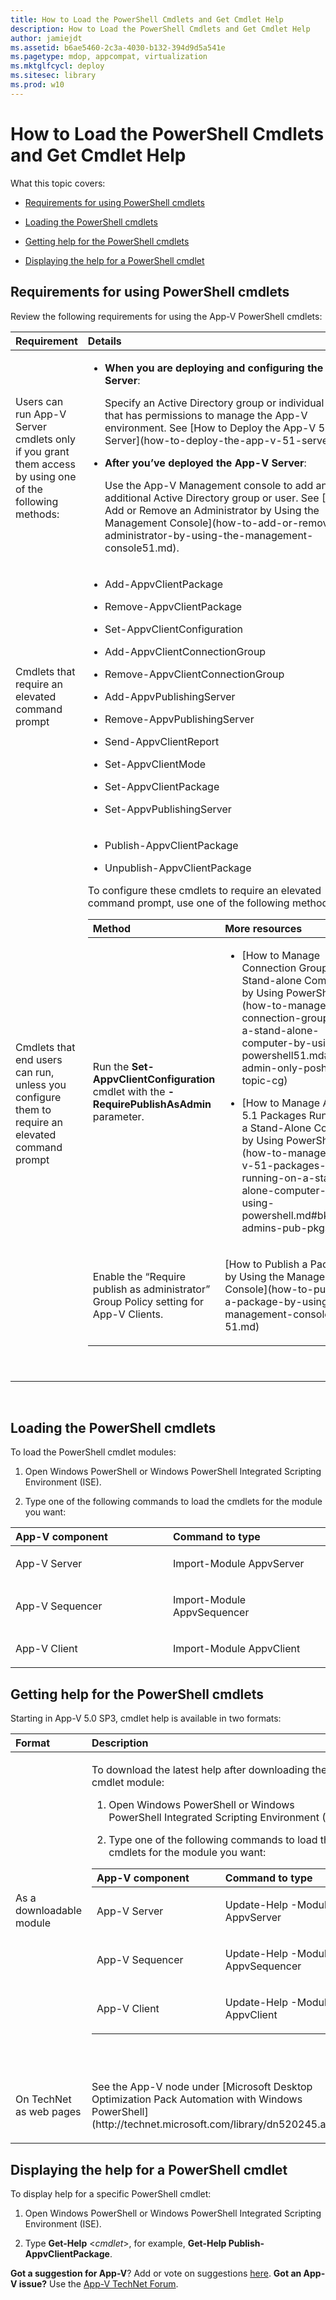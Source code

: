 ```yaml
---
title: How to Load the PowerShell Cmdlets and Get Cmdlet Help
description: How to Load the PowerShell Cmdlets and Get Cmdlet Help
author: jamiejdt
ms.assetid: b6ae5460-2c3a-4030-b132-394d9d5a541e
ms.pagetype: mdop, appcompat, virtualization
ms.mktglfcycl: deploy
ms.sitesec: library
ms.prod: w10
---
```



# How to Load the PowerShell Cmdlets and Get Cmdlet Help


What this topic covers:

-   [Requirements for using PowerShell cmdlets](#bkmk-reqs-using-posh)

-   [Loading the PowerShell cmdlets](#bkmk-load-cmdlets)

-   [Getting help for the PowerShell cmdlets](#bkmk-get-cmdlet-help)

-   [Displaying the help for a PowerShell cmdlet](#bkmk-display-help-cmdlet)

## <a href="" id="bkmk-reqs-using-posh"></a>Requirements for using PowerShell cmdlets


Review the following requirements for using the App-V PowerShell cmdlets:

<table>
<colgroup>
<col width="50%" />
<col width="50%" />
</colgroup>
<thead>
<tr class="header">
<th align="left">Requirement</th>
<th align="left">Details</th>
</tr>
</thead>
<tbody>
<tr class="odd">
<td align="left"><p>Users can run App-V Server cmdlets only if you grant them access by using one of the following methods:</p></td>
<td align="left"><ul>
<li><p><strong>When you are deploying and configuring the App-V Server</strong>:</p>
<p>Specify an Active Directory group or individual user that has permissions to manage the App-V environment. See [How to Deploy the App-V 5.1 Server](how-to-deploy-the-app-v-51-server.md).</p></li>
<li><p><strong>After you’ve deployed the App-V Server</strong>:</p>
<p>Use the App-V Management console to add an additional Active Directory group or user. See [How to Add or Remove an Administrator by Using the Management Console](how-to-add-or-remove-an-administrator-by-using-the-management-console51.md).</p></li>
</ul></td>
</tr>
<tr class="even">
<td align="left"><p>Cmdlets that require an elevated command prompt</p></td>
<td align="left"><ul>
<li><p>Add-AppvClientPackage</p></li>
<li><p>Remove-AppvClientPackage</p></li>
<li><p>Set-AppvClientConfiguration</p></li>
<li><p>Add-AppvClientConnectionGroup</p></li>
<li><p>Remove-AppvClientConnectionGroup</p></li>
<li><p>Add-AppvPublishingServer</p></li>
<li><p>Remove-AppvPublishingServer</p></li>
<li><p>Send-AppvClientReport</p></li>
<li><p>Set-AppvClientMode</p></li>
<li><p>Set-AppvClientPackage</p></li>
<li><p>Set-AppvPublishingServer</p></li>
</ul></td>
</tr>
<tr class="odd">
<td align="left"><p>Cmdlets that end users can run, unless you configure them to require an elevated command prompt</p></td>
<td align="left"><ul>
<li><p>Publish-AppvClientPackage</p></li>
<li><p>Unpublish-AppvClientPackage</p></li>
</ul>
<p>To configure these cmdlets to require an elevated command prompt, use one of the following methods:</p>
<table>
<colgroup>
<col width="50%" />
<col width="50%" />
</colgroup>
<thead>
<tr class="header">
<th align="left">Method</th>
<th align="left">More resources</th>
</tr>
</thead>
<tbody>
<tr class="odd">
<td align="left"><p>Run the <strong>Set-AppvClientConfiguration</strong> cmdlet with the <strong>-RequirePublishAsAdmin</strong> parameter.</p></td>
<td align="left"><ul>
<li><p>[How to Manage Connection Groups on a Stand-alone Computer by Using PowerShell](how-to-manage-connection-groups-on-a-stand-alone-computer-by-using-powershell51.md#bkmk-admin-only-posh-topic-cg)</p></li>
<li><p>[How to Manage App-V 5.1 Packages Running on a Stand-Alone Computer by Using PowerShell](how-to-manage-app-v-51-packages-running-on-a-stand-alone-computer-by-using-powershell.md#bkmk-admins-pub-pkgs)</p></li>
</ul></td>
</tr>
<tr class="even">
<td align="left"><p>Enable the “Require publish as administrator” Group Policy setting for App-V Clients.</p></td>
<td align="left"><p>[How to Publish a Package by Using the Management Console](how-to-publish-a-package-by-using-the-management-console-51.md)</p></td>
</tr>
</tbody>
</table>
<p> </p></td>
</tr>
</tbody>
</table>

 

## <a href="" id="bkmk-load-cmdlets"></a>Loading the PowerShell cmdlets

To load the PowerShell cmdlet modules:

1.  Open Windows PowerShell or Windows PowerShell Integrated Scripting Environment (ISE).

2.  Type one of the following commands to load the cmdlets for the module you want:

<table>
<colgroup>
<col width="50%" />
<col width="50%" />
</colgroup>
<thead>
<tr class="header">
<th align="left">App-V component</th>
<th align="left">Command to type</th>
</tr>
</thead>
<tbody>
<tr class="odd">
<td align="left"><p>App-V Server</p></td>
<td align="left"><p>Import-Module AppvServer</p></td>
</tr>
<tr class="even">
<td align="left"><p>App-V Sequencer</p></td>
<td align="left"><p>Import-Module AppvSequencer</p></td>
</tr>
<tr class="odd">
<td align="left"><p>App-V Client</p></td>
<td align="left"><p>Import-Module AppvClient</p></td>
</tr>
</tbody>
</table>

## <a href="" id="bkmk-get-cmdlet-help"></a>Getting help for the PowerShell cmdlets
Starting in App-V 5.0 SP3, cmdlet help is available in two formats:

<table>
<colgroup>
<col width="50%" />
<col width="50%" />
</colgroup>
<thead>
<tr class="header">
<th align="left">Format</th>
<th align="left">Description</th>
</tr>
</thead>
<tbody>
<tr class="odd">
<td align="left"><p>As a downloadable module</p></td>
<td align="left"><p>To download the latest help after downloading the cmdlet module:</p>
<ol>
<li><p>Open Windows PowerShell or Windows PowerShell Integrated Scripting Environment (ISE).</p></li>
<li><p>Type one of the following commands to load the cmdlets for the module you want:</p></li>
</ol>
<table>
<colgroup>
<col width="50%" />
<col width="50%" />
</colgroup>
<thead>
<tr class="header">
<th align="left">App-V component</th>
<th align="left">Command to type</th>
</tr>
</thead>
<tbody>
<tr class="odd">
<td align="left"><p>App-V Server</p></td>
<td align="left"><p>Update-Help -Module AppvServer</p></td>
</tr>
<tr class="even">
<td align="left"><p>App-V Sequencer</p></td>
<td align="left"><p>Update-Help -Module AppvSequencer</p></td>
</tr>
<tr class="odd">
<td align="left"><p>App-V Client</p></td>
<td align="left"><p>Update-Help -Module AppvClient</p></td>
</tr>
</tbody>
</table>
<p> </p></td>
</tr>
<tr class="even">
<td align="left"><p>On TechNet as web pages</p></td>
<td align="left"><p>See the App-V node under [Microsoft Desktop Optimization Pack Automation with Windows PowerShell](http://technet.microsoft.com/library/dn520245.aspx).</p></td>
</tr>
</tbody>
</table>

## <a href="" id="bkmk-display-help-cmdlet"></a>Displaying the help for a PowerShell cmdlet
To display help for a specific PowerShell cmdlet:

1.  Open Windows PowerShell or Windows PowerShell Integrated Scripting Environment (ISE).

2.  Type **Get-Help** &lt;*cmdlet*&gt;, for example, **Get-Help Publish-AppvClientPackage**.

**Got a suggestion for App-V**? Add or vote on suggestions [here](http://appv.uservoice.com/forums/280448-microsoft-application-virtualization). **Got an App-V issue?** Use the [App-V TechNet Forum](https://social.technet.microsoft.com/Forums/home?forum=mdopappv).

 

 





